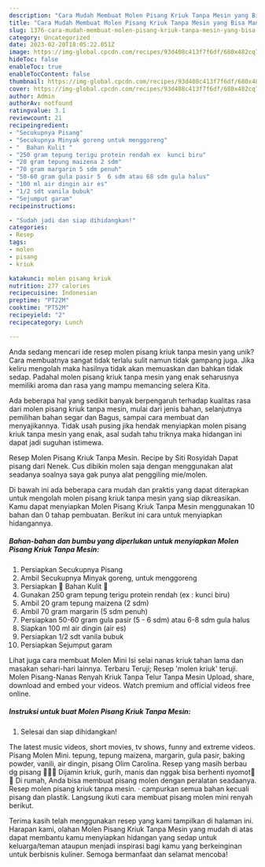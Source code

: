 ```yaml
---
description: "Cara Mudah Membuat Molen Pisang Kriuk Tanpa Mesin yang Bisa Manjain Lidah"
title: "Cara Mudah Membuat Molen Pisang Kriuk Tanpa Mesin yang Bisa Manjain Lidah"
slug: 1376-cara-mudah-membuat-molen-pisang-kriuk-tanpa-mesin-yang-bisa-manjain-lidah
category: Uncategorized
date: 2023-02-20T18:05:22.051Z
image: https://img-global.cpcdn.com/recipes/93d408c413f7f6df/680x482cq70/molen-pisang-kriuk-tanpa-mesin-foto-resep-utama.jpg
hideToc: false
enableToc: true
enableTocContent: false
thumbnail: https://img-global.cpcdn.com/recipes/93d408c413f7f6df/680x482cq70/molen-pisang-kriuk-tanpa-mesin-foto-resep-utama.jpg
cover: https://img-global.cpcdn.com/recipes/93d408c413f7f6df/680x482cq70/molen-pisang-kriuk-tanpa-mesin-foto-resep-utama.jpg
author: Admin
authorAv: notfound
ratingvalue: 3.1
reviewcount: 21
recipeingredient:
- "Secukupnya Pisang"
- "Secukupnya Minyak goreng untuk menggoreng"
- "  Bahan Kulit "
- "250 gram tepung terigu protein rendah ex  kunci biru"
- "20 gram tepung maizena 2 sdm"
- "70 gram margarin 5 sdm penuh"
- "50-60 gram gula pasir 5  6 sdm atau 68 sdm gula halus"
- "100 ml air dingin air es"
- "1/2 sdt vanila bubuk"
- "Sejumput garam"
recipeinstructions:

- "Sudah jadi dan siap dihidangkan!"
categories:
- Resep
tags:
- molen
- pisang
- kriuk

katakunci: molen pisang kriuk 
nutrition: 277 calories
recipecuisine: Indonesian
preptime: "PT22M"
cooktime: "PT52M"
recipeyield: "2"
recipecategory: Lunch

---
```





Anda sedang mencari ide resep molen pisang kriuk tanpa mesin yang unik? Cara membuatnya sangat tidak terlalu sulit namun tidak gampang juga. Jika keliru mengolah maka hasilnya tidak akan memuaskan dan bahkan tidak sedap. Padahal molen pisang kriuk tanpa mesin yang enak seharusnya memiliki aroma dan rasa yang mampu memancing selera Kita.





Ada beberapa hal yang sedikit banyak berpengaruh terhadap kualitas rasa dari molen pisang kriuk tanpa mesin, mulai dari jenis bahan, selanjutnya pemilihan bahan segar dan Bagus, sampai cara membuat dan menyajikannya. Tidak usah pusing jika hendak menyiapkan molen pisang kriuk tanpa mesin yang enak,      asal sudah tahu triknya maka hidangan ini dapat jadi suguhan istimewa.














Resep Molen Pisang Kriuk Tanpa Mesin. Recipe by Siti Rosyidah Dapat pisang dari Nenek. Cus dibikin molen saja dengan menggunakan alat seadanya soalnya saya gak punya alat penggiling mie/molen.






Di bawah ini ada beberapa cara mudah dan praktis yang dapat diterapkan untuk mengolah molen pisang kriuk tanpa mesin yang siap dikreasikan. Kamu dapat menyiapkan Molen Pisang Kriuk Tanpa Mesin menggunakan 10 bahan dan 0 tahap pembuatan. Berikut ini cara untuk menyiapkan hidangannya.

<!--inarticleads1-->

##### Bahan-bahan dan bumbu yang diperlukan untuk menyiapkan Molen Pisang Kriuk Tanpa Mesin:

1. Persiapkan Secukupnya Pisang
1. Ambil Secukupnya Minyak goreng, untuk menggoreng
1. Persiapkan  🌸 Bahan Kulit 🌸
1. Gunakan 250 gram tepung terigu protein rendah (ex : kunci biru)
1. Ambil 20 gram tepung maizena (2 sdm)
1. Ambil 70 gram margarin (5 sdm penuh)
1. Persiapkan 50-60 gram gula pasir (5 - 6 sdm) atau 6-8 sdm gula halus
1. Siapkan 100 ml air dingin (air es)
1. Persiapkan 1/2 sdt vanila bubuk
1. Persiapkan Sejumput garam


Lihat juga cara membuat Molen Mini Isi selai nanas kriuk tahan lama dan masakan sehari-hari lainnya. Terbaru Teruji; Resep &#39;molen kriuk&#39; teruji. Molen Pisang-Nanas Renyah Kriuk Tanpa Telur Tanpa Mesin Upload, share, download and embed your videos. Watch premium and official videos free online. 

<!--inarticleads2-->

##### Instruksi untuk buat Molen Pisang Kriuk Tanpa Mesin:


1. Selesai dan siap dihidangkan!

The latest music videos, short movies, tv shows, funny and extreme videos. Pisang Molen Mini. tepung, tepung maizena, margarin, gula pasir, baking powder, vanili, air dingin, pisang Olim Carolina. Resep yang masih berbau dg pisang 🍌🍌🍌 Dijamin kriuk, gurih, manis dan nggak bisa berhenti nyomot🤤🤤 Di rumah, Anda bisa membuat pisang molen dengan peralatan seadaanya. Resep molen pisang kriuk tanpa mesin. · campurkan semua bahan kecuali pisang dan plastik. Langsung ikuti cara membuat pisang molen mini renyah berikut. 

Terima kasih telah menggunakan resep yang kami tampilkan di halaman ini. Harapan kami, olahan Molen Pisang Kriuk Tanpa Mesin yang mudah di atas dapat membantu kamu menyiapkan hidangan yang sedap untuk keluarga/teman ataupun menjadi inspirasi bagi kamu yang berkeinginan untuk berbisnis kuliner. Semoga bermanfaat dan selamat mencoba!
